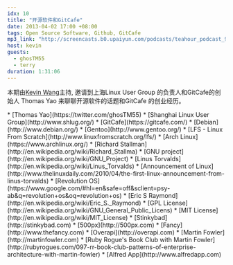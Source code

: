 ```yaml
---
idx: 10
title: "开源软件和GitCafe"
date: 2013-04-02 17:00 +08:00
tags: Open Source Software, Github, GitCafe
mp3_link: "http://screencasts.b0.upaiyun.com/podcasts/teahour_podcast_9.m4a"
host: kevin
guests:
  - ghosTM55
  - terry
duration: 1:31:06
---
```


本期由[Kevin Wang](http://www.gotealeaf.com)主持, 邀请到上海Linux User Group 的负责人和GitCafe的创始人 Thomas Yao 来聊聊开源软件的话题和GitCafe 的创业经历。 

<section class="notes" markdown="1">
  * [Thomas Yao](https://twitter.com/ghosTM55)
  * [Shanghai Linux User Group](http://www.shlug.org/)
  * [GitCafe](https://gitcafe.com/)
  * [Debian](http://www.debian.org/)
  * [Gentoo](http://www.gentoo.org/)
  * [LFS - Linux From Scratch](http://www.linuxfromscratch.org/lfs/)
  * [Arch Linux](https://www.archlinux.org/)
  * [Richard Stallman](http://en.wikipedia.org/wiki/Richard_Stallma)
  * [GNU project](http://en.wikipedia.org/wiki/GNU_Project)
  * [Linus Torvalds](http://en.wikipedia.org/wiki/Linus_Torvalds)
  * [Announcement of Linux](http://www.thelinuxdaily.com/2010/04/the-first-linux-announcement-from-linus-torvalds)
  * [Revolution OS](https://www.google.com/#hl=en&safe=off&sclient=psy-ab&q=revolution+os&oq=revolution+os)
  * [Eric S Raymond](http://en.wikipedia.org/wiki/Eric_S._Raymond)
  * [GPL License](http://en.wikipedia.org/wiki/GNU_General_Public_Licens)
  * [MIT License](http://en.wikipedia.org/wiki/MIT_License)
  * [Stinkybad](http://stinkybad.com)
  * [500px](http://500px.com)
  * [Fancy](http://www.thefancy.com)
  * [Overapi](http://overapi.com)
  * [Martin Fowler](http://martinfowler.com)
  * [Ruby Rogue's Book Club with Martin Fowler](http://rubyrogues.com/097-rr-book-club-patterns-of-enterprise-architecture-with-martin-fowler)
  * [Alfred App](http://www.alfredapp.com)
</section>
